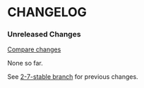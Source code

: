 # CHANGELOG

### Unreleased Changes

[Compare changes](https://github.com/codevise/pageflow-linkmap-page/compare/2-7-stable...master)

None so far.

See
[2-7-stable branch](https://github.com/codevise/pageflow-linkmap-page/blob/2-7-stable/CHANGELOG.md)
for previous changes.
